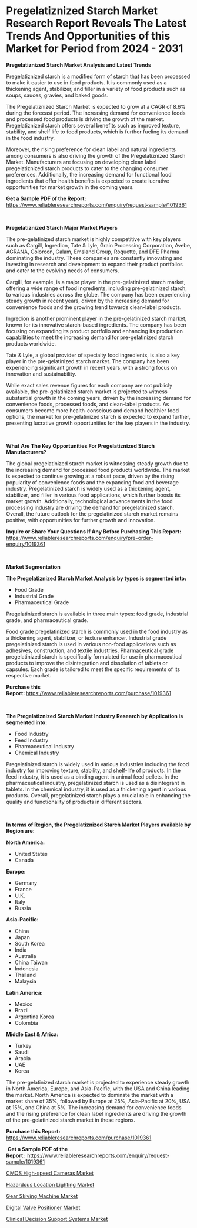 <p><h1>Pregelatiznized Starch Market Research Report Reveals The Latest Trends And Opportunities of this Market for Period from 2024 - 2031</h1></p><p><strong>Pregelatiznized Starch Market Analysis and Latest Trends</strong></p>
<p><p>Pregelatiznized starch is a modified form of starch that has been processed to make it easier to use in food products. It is commonly used as a thickening agent, stabilizer, and filler in a variety of food products such as soups, sauces, gravies, and baked goods.</p><p>The Pregelatiznized Starch Market is expected to grow at a CAGR of 8.6% during the forecast period. The increasing demand for convenience foods and processed food products is driving the growth of the market. Pregelatiznized starch offers several benefits such as improved texture, stability, and shelf life to food products, which is further fueling its demand in the food industry.</p><p>Moreover, the rising preference for clean label and natural ingredients among consumers is also driving the growth of the Pregelatiznized Starch Market. Manufacturers are focusing on developing clean label pregelatiznized starch products to cater to the changing consumer preferences. Additionally, the increasing demand for functional food ingredients that offer health benefits is expected to create lucrative opportunities for market growth in the coming years.</p></p>
<p><strong>Get a Sample PDF of the Report:&nbsp;</strong> <a href="https://www.reliableresearchreports.com/enquiry/request-sample/1019361">https://www.reliableresearchreports.com/enquiry/request-sample/1019361</a></p>
<p>&nbsp;</p>
<p><strong>Pregelatiznized Starch Major Market Players</strong></p>
<p><p>The pre-gelatinized starch market is highly competitive with key players such as Cargill, Ingredion, Tate & Lyle, Grain Processing Corporation, Avebe, AGRANA, Colorcon, Galam, Emsland Group, Roquette, and DFE Pharma dominating the industry. These companies are constantly innovating and investing in research and development to expand their product portfolios and cater to the evolving needs of consumers.</p><p>Cargill, for example, is a major player in the pre-gelatinized starch market, offering a wide range of food ingredients, including pre-gelatinized starch, to various industries across the globe. The company has been experiencing steady growth in recent years, driven by the increasing demand for convenience foods and the growing trend towards clean-label products.</p><p>Ingredion is another prominent player in the pre-gelatinized starch market, known for its innovative starch-based ingredients. The company has been focusing on expanding its product portfolio and enhancing its production capabilities to meet the increasing demand for pre-gelatinized starch products worldwide.</p><p>Tate & Lyle, a global provider of specialty food ingredients, is also a key player in the pre-gelatinized starch market. The company has been experiencing significant growth in recent years, with a strong focus on innovation and sustainability.</p><p>While exact sales revenue figures for each company are not publicly available, the pre-gelatinized starch market is projected to witness substantial growth in the coming years, driven by the increasing demand for convenience foods, processed foods, and clean-label products. As consumers become more health-conscious and demand healthier food options, the market for pre-gelatinized starch is expected to expand further, presenting lucrative growth opportunities for the key players in the industry.</p></p>
<p>&nbsp;</p>
<p><strong>What Are The Key Opportunities For Pregelatiznized Starch Manufacturers?</strong></p>
<p><p>The global pregelatinized starch market is witnessing steady growth due to the increasing demand for processed food products worldwide. The market is expected to continue growing at a robust pace, driven by the rising popularity of convenience foods and the expanding food and beverage industry. Pregelatinized starch is widely used as a thickening agent, stabilizer, and filler in various food applications, which further boosts its market growth. Additionally, technological advancements in the food processing industry are driving the demand for pregelatinized starch. Overall, the future outlook for the pregelatinized starch market remains positive, with opportunities for further growth and innovation.</p></p>
<p><strong>Inquire or Share Your Questions If Any Before Purchasing This Report:</strong> <a href="https://www.reliableresearchreports.com/enquiry/pre-order-enquiry/1019361">https://www.reliableresearchreports.com/enquiry/pre-order-enquiry/1019361</a></p>
<p>&nbsp;</p>
<p><strong>Market Segmentation</strong></p>
<p><strong>The Pregelatiznized Starch Market Analysis by types is segmented into:</strong></p>
<p><ul><li>Food Grade</li><li>Industrial Grade</li><li>Pharmaceutical Grade</li></ul></p>
<p><p>Pregelatinized starch is available in three main types: food grade, industrial grade, and pharmaceutical grade. </p><p>Food grade pregelatinized starch is commonly used in the food industry as a thickening agent, stabilizer, or texture enhancer. Industrial grade pregelatinized starch is used in various non-food applications such as adhesives, construction, and textile industries. Pharmaceutical grade pregelatinized starch is specifically formulated for use in pharmaceutical products to improve the disintegration and dissolution of tablets or capsules. Each grade is tailored to meet the specific requirements of its respective market.</p></p>
<p><strong>Purchase this Report:&nbsp;</strong><a href="https://www.reliableresearchreports.com/purchase/1019361">https://www.reliableresearchreports.com/purchase/1019361</a></p>
<p>&nbsp;</p>
<p><strong>The Pregelatiznized Starch Market Industry Research by Application is segmented into:</strong></p>
<p><ul><li>Food Industry</li><li>Feed Industry</li><li>Pharmaceutical Industry</li><li>Chemical Industry</li></ul></p>
<p><p>Pregelatinized starch is widely used in various industries including the food industry for improving texture, stability, and shelf-life of products. In the feed industry, it is used as a binding agent in animal feed pellets. In the pharmaceutical industry, pregelatinized starch is used as a disintegrant in tablets. In the chemical industry, it is used as a thickening agent in various products. Overall, pregelatinized starch plays a crucial role in enhancing the quality and functionality of products in different sectors.</p></p>
<p>&nbsp;</p>
<p><strong>In terms of Region, the Pregelatiznized Starch Market Players available by Region are:</strong></p>
<p>
    <p> <strong> North America: </strong>
        <ul>
            <li>United States</li>
            <li>Canada</li>
        </ul>
        </p> 
    <p> <strong> Europe: </strong>
        <ul>
            <li>Germany</li>
            <li>France</li>
            <li>U.K.</li>
            <li>Italy</li>
            <li>Russia</li>
        </ul>
        </p> 
    <p> <strong> Asia-Pacific: </strong>
        <ul>
            <li>China</li>
            <li>Japan</li>
            <li>South Korea</li>
            <li>India</li>
            <li>Australia</li>
            <li>China Taiwan</li>
            <li>Indonesia</li>
            <li>Thailand</li>
            <li>Malaysia</li>
        </ul>
        </p> 
    <p> <strong> Latin America: </strong>
        <ul>
            <li>Mexico</li>
            <li>Brazil</li>
            <li>Argentina Korea</li>
            <li>Colombia</li>
        </ul>
        </p> 
    <p> <strong> Middle East & Africa: </strong>
        <ul>
            <li>Turkey</li>
            <li>Saudi</li>
            <li>Arabia</li>
            <li>UAE</li>
            <li>Korea</li>
        </ul>
    </p>
    </p>
<p><p>The pre-gelatinized starch market is projected to experience steady growth in North America, Europe, and Asia-Pacific, with the USA and China leading the market. North America is expected to dominate the market with a market share of 35%, followed by Europe at 25%, Asia-Pacific at 20%, USA at 15%, and China at 5%. The increasing demand for convenience foods and the rising preference for clean label ingredients are driving the growth of the pre-gelatinized starch market in these regions.</p></p>
<p><strong>Purchase this Report: </strong><a href="https://www.reliableresearchreports.com/purchase/1019361">https://www.reliableresearchreports.com/purchase/1019361</a></p>
<p>&nbsp;<strong>Get a Sample PDF of the Report:&nbsp;&nbsp;</strong><a href="https://www.reliableresearchreports.com/enquiry/request-sample/1019361">https://www.reliableresearchreports.com/enquiry/request-sample/1019361</a></p>
<p><strong></strong></p>
<p><p><a href="https://github.com/RickHolmes3/Market-Research-Report-List-3/blob/main/cmos-high-speed-cameras-market.md">CMOS High-speed Cameras Market</a></p><p><a href="https://medium.com/p/6aae0b10972d/edit">Hazardous Location Lighting Market</a></p><p><a href="https://medium.com/@joannknox666/gear-skiving-machine-market-furnishes-information-on-market-share-market-trends-and-market-growth-5a0a5d258ce2">Gear Skiving Machine Market</a></p><p><a href="https://medium.com/p/6f5e7b46833e/edit">Digital Valve Positioner Market</a></p><p><a href="https://github.com/Alonsoolds3wq1d81czn8rbol/Market-Research-Report-List-1/blob/main/clinical-decision-support-systems-market.md">Clinical Decision Support Systems Market</a></p></p>